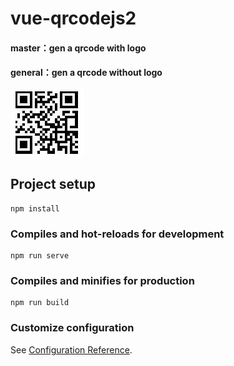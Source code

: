 # vue-qrcodejs2

#### master：gen a qrcode with logo
#### general：gen a qrcode without logo
 ![image](./src/assets/qr.jpg)

## Project setup
```
npm install
```

### Compiles and hot-reloads for development
```
npm run serve
```

### Compiles and minifies for production
```
npm run build
```

### Customize configuration
See [Configuration Reference](https://cli.vuejs.org/config/).
